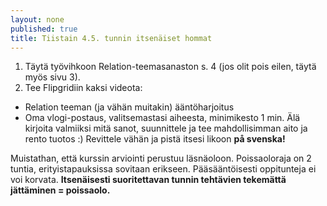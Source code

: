 ```yaml
---
layout: none
published: true
title: Tiistain 4.5. tunnin itsenäiset hommat
---
```

1. Täytä työvihkoon Relation-teemasanaston s. 4 (jos olit pois eilen, täytä myös sivu 3).
2. Tee Flipgridiin kaksi videota:
 - Relation teeman (ja vähän muitakin) ääntöharjoitus
 - Oma vlogi-postaus, valitsemastasi aiheesta, minimikesto 1 min. Älä kirjoita valmiiksi mitä sanot, suunnittele ja tee mahdollisimman aito ja rento tuotos :) Revittele vähän ja pistä itsesi likoon **på svenska!**
 
 Muistathan, että kurssin arviointi perustuu läsnäoloon. Poissaoloraja on 2 tuntia, erityistapauksissa sovitaan erikseen. Pääsääntöisesti oppitunteja ei voi korvata. **Itsenäisesti suoritettavan tunnin tehtävien tekemättä jättäminen = poissaolo.**